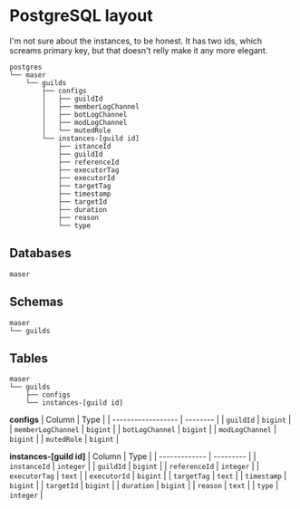 # PostgreSQL layout
I'm not sure about the instances, to be honest.
It has two ids, which screams primary key, but that doesn't relly make it any more elegant.

```
postgres
└── maser
    └── guilds
        ├── configs
        │   ├── guildId
        │   ├── memberLogChannel
        │   ├── botLogChannel
		│   ├── modLogChannel
        │   └── mutedRole
		└── instances-[guild id]
            ├── istanceId
			├── guildId
			├── referenceId
			├── executorTag
			├── executorId
			├── targetTag
			├── timestamp
			├── targetId
			├── duration
			├── reason
			└── type
```

## Databases
```
maser
```

## Schemas
```
maser
└── guilds
```

## Tables
```
maser
└── guilds
	├── configs
    └── instances-[guild id]
```

**configs**
| Column             | Type     |
| ------------------ | -------- |
| `guildId`          | `bigint` |
| `memberLogChannel` | `bigint` |
| `botLogChannel`    | `bigint` |
| `modLogChannel`    | `bigint` |
| `mutedRole`        | `bigint` |

**instances-[guild id]**
| Column        | Type      |
| ------------- | --------- |
| `instanceId`  | `integer` |
| `guildId`     | `bigint`  |
| `referenceId` | `integer` |
| `executorTag` | `text`    |
| `executorId`  | `bigint`  |
| `targetTag`   | `text`    |
| `timestamp`   | `bigint`  |
| `targetId`    | `bigint`  |
| `duration`    | `bigint`  |
| `reason`      | `text`    |
| `type`        | `integer` |